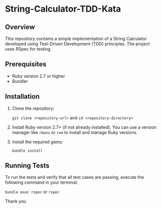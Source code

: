 # String-Calculator-TDD-Kata

## Overview

This repository contains a simple implementation of a String Calculator developed using Test-Driven Development (TDD) principles. The project uses RSpec for testing.

## Prerequisites

- Ruby version 2.7 or higher
- Bundler

## Installation

1. Clone the repository:

    ```git clone <repository-url>```
    and
    ```cd <repository-directory> ```

2. Install Ruby version 2.7+ (if not already installed). You can use a version manager like `rbenv` or `rvm` to install and manage Ruby versions.

3. Install the required gems:

    ```bundle install```

## Running Tests

To run the tests and verify that all test cases are passing, execute the following command in your terminal:

```bundle exec rspec``` or ```rspec```

Thank you
